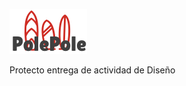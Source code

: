 
<p align="left">
 <img src="https://github.com/alexms2412/PolePole/blob/master/src/img/Logo.png"></p>
 
 <p>Protecto entrega de actividad de Diseño</p>
